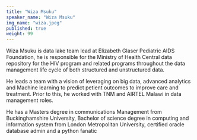 ```yaml
---
title: "Wiza Msuku"
speaker_name: "Wiza Msuku"
img_name: "wiza.jpeg"
published: true
weight: 99
---
```


Wiza Msuku is data lake team lead at Elizabeth Glaser Pediatric AIDS Foundation,  he is responsible for the Ministry of Health Central data repository for the HIV program and related programs throughout the data management life cycle of both structured and unstructured data.

He leads a team with a vision of leveraging on big data, advanced analytics and Machine learning to predict petient outcomes to improve care and treatment. Prior to this, he worked with TNM and AIRTEL Malawi in data management roles.

He has a Masters degree in communications Management from Buckinghamshire University, Bachelor of science degree in computing and information system from London Metropolitan University, certified oracle database admin and a python fanatic
